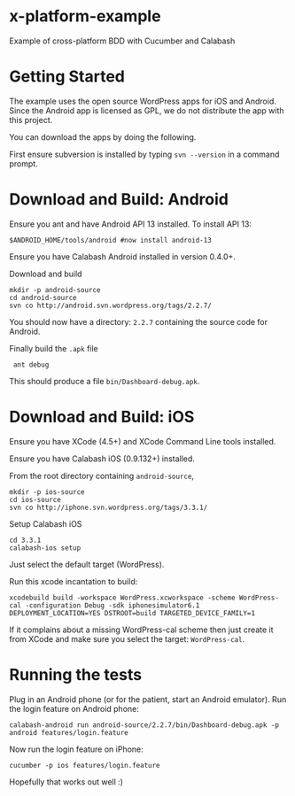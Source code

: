 x-platform-example
==================

Example of cross-platform BDD with Cucumber and Calabash


Getting Started
===============

The example uses the open source WordPress apps for iOS and Android. Since the Android app is licensed as GPL, we do not distribute the app with this project.

You can download the apps by doing the following. 

First ensure subversion is installed by typing `svn --version` in a command prompt.

# Download and Build: Android

Ensure you ant and have Android API 13 installed.  To install API 13:

    $ANDROID_HOME/tools/android #now install android-13

Ensure you have Calabash Android installed in version 0.4.0+.

Download and build

    mkdir -p android-source
    cd android-source
    svn co http://android.svn.wordpress.org/tags/2.2.7/

You should now have a directory: `2.2.7` containing the source code for Android.

Finally build the `.apk` file

     ant debug

This should produce a file `bin/Dashboard-debug.apk`.


# Download and Build: iOS

Ensure you have XCode (4.5+) and XCode Command Line tools installed.

Ensure you have Calabash iOS (0.9.132+) installed.

From the root directory containing `android-source`,

    mkdir -p ios-source
    cd ios-source
    svn co http://iphone.svn.wordpress.org/tags/3.3.1/

Setup Calabash iOS

    cd 3.3.1
    calabash-ios setup

Just select the default target (WordPress).

Run this xcode incantation to build:

    xcodebuild build -workspace WordPress.xcworkspace -scheme WordPress-cal -configuration Debug -sdk iphonesimulator6.1 DEPLOYMENT_LOCATION=YES DSTROOT=build TARGETED_DEVICE_FAMILY=1 

If it complains about a missing WordPress-cal scheme then just create it from XCode and make sure you select the target: `WordPress-cal`.


# Running the tests
Plug in an Android phone (or for the patient, start an Android emulator).
Run the login feature on Android phone:

    calabash-android run android-source/2.2.7/bin/Dashboard-debug.apk -p android features/login.feature

Now run the login feature on iPhone:

    cucumber -p ios features/login.feature
    
Hopefully that works out well :)


